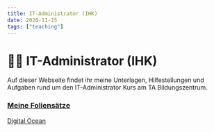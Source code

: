 ```yaml
---
title: IT-Administrator (IHK)
date: 2020-11-15
tags: ["teaching"]
---
```


# 👨‍🎓 IT-Administrator (IHK)

Auf dieser Webseite findet ihr meine Unterlagen, Hilfestellungen und Aufgaben rund um den IT-Administrator Kurs am TA Bildungszentrum.

### [Meine Foliensätze](https://drive.google.com/open?id=1jAVLTz3SNmBbfHlRN9A_4Xw7nDfOsEpW)

[Digital Ocean](https://m.do.co/c/c004d8619807)